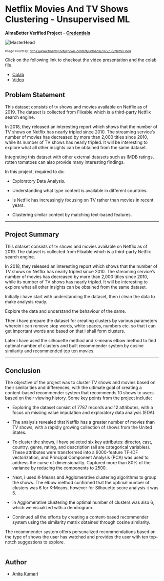 # Netflix Movies And TV Shows Clustering - Unsupervised ML

**AlmaBetter Verified Project** - [**Credentials**](https://certificates.almabetter.com/en/verify/84172751271877)

![MasterHead](https://www.flashfly.net/wp/wp-content/uploads/2022/08/Netflix.jpeg)

<font size="1">Image Courtesy: https://www.flashfly.net/wp/wp-content/uploads/2022/08/Netflix.jpeg</font>

Click on the following link to checkout the video presentation and the colab file.
- [Colab](https://colab.research.google.com/drive/1T5YKNhrtKYlWGJHgK2DXTRzqhuLOAClm?usp=sharing)
- [Video](https://drive.google.com/file/d/1liBHfhyjyUom-674qqgGQ-zoLx3nbypN/view?usp=sharing)


## Problem Statement

This dataset consists of tv shows and movies available on Netflix as of 2019. The dataset is collected from Flixable which is a third-party Netflix search engine.

In 2018, they released an interesting report which shows that the number of TV shows on Netflix has nearly tripled since 2010. The streaming service’s number of movies has decreased by more than 2,000 titles since 2010, while its number of TV shows has nearly tripled. It will be interesting to explore what all other insights can be obtained from the same dataset.

Integrating this dataset with other external datasets such as IMDB ratings, rotten tomatoes can also provide many interesting findings.

In this project, required to do:

- Exploratory Data Analysis.

- Understanding what type content is available in different countries.

- Is Netflix has increasingly focusing on TV rather than movies in recent years.

- Clustering similar content by matching text-based features.

---

## Project Summary

This dataset consists of tv shows and movies available on Netflix as of 2019. The dataset is collected from Flixable which is a third-party Netflix search engine.

In 2018, they released an interesting report which shows that the number of TV shows on Netflix has nearly tripled since 2010. The streaming service’s number of movies has decreased by more than 2,000 titles since 2010, while its number of TV shows has nearly tripled. It will be interesting to explore what all other insights can be obtained from the same dataset.

Initially i have start with understanding the dataset, then i clean the data to make analysis ready.

Explore the data and understand the behaviour of the same.

Then i have prepare the dataset for creating clusters by various parameters wherein i can remove stop words, white spaces, numbers etc. so that i can get important words and based on that i shall form clusters.

Later i have used the silhouette method and k-means elbow method to find optimal number of clusters and built recommender system by cosine similarity and recommended top ten movies.

---

## Conclusion

The objective of the project was to cluster TV shows and movies based on their similarities and differences, with the ultimate goal of creating a content-based recommender system that recommends 10 shows to users based on their viewing history. Some key points from the project include:

- Exploring the dataset consist of 7787 records and 12 attributes, with a focus on missing value imputation and exploratory data analysis (EDA).

- The analysis revealed that Netflix has a greater number of movies than TV shows, with a rapidly growing collection of shows from the United States.

- To cluster the shows, i have selected six key attributes: director, cast, country, genre, rating, and description (all are categorical variables). These attributes were transformed into a 9000-feature TF-IDF vectorization, and Principal Component Analysis (PCA) was used to address the curse of dimensionality. Captured more than 80% of the variance by reducing the components to 2500.

- Next, i used K-Means and Agglomerative clustering algorithms to group the shows. The elbow method confirmed that the optimal number of clusters was 6 for K-Means, however for Silhouette score analysis it was 5.

- In Agglomerative clustering the optimal number of clusters was also 6, which we visualized with a dendrogram.

- Continued all the efforts by creating a content-based recommender system using the similarity matrix obtained through cosine similarity.

The recommender system offers personalized recommendations based on the type of shows the user has watched and provides the user with ten top-notch suggestions to explore.

---

## Author

- [Anita Kumari](https://www.linkedin.com/in/anita-kumari-a2a5b1184/)
